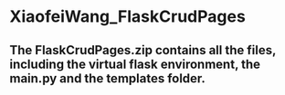# XiaofeiWang_FlaskCrudPages
## The FlaskCrudPages.zip contains all the files, including the virtual flask environment, the main.py and the templates folder.
